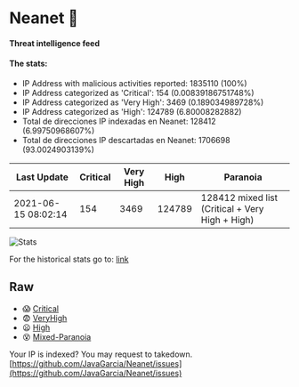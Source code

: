 # Neanet :hocho:
#### Threat intelligence feed
#### The stats:

- IP Address with malicious activities reported: 1835110 (100%)
- IP Address categorized as 'Critical':  154 (0.00839186751748%)
- IP Address categorized as 'Very High':  3469 (0.189034989728%)
- IP Address categorized as 'High':  124789 (6.80008282882)
- Total de direcciones IP indexadas en Neanet:  128412 (6.99750968607%)
- Total de direcciones IP descartadas en Neanet:  1706698 (93.0024903139%)

| Last Update | Critical | Very High | High | Paranoia |
| --- | --- | --- | --- | --- |
| 2021-06-15 08:02:14 | 154 | 3469 | 124789 | 128412 mixed list (Critical + Very High + High)|

![Stats](https://docs.google.com/spreadsheets/d/e/2PACX-1vSnaNMIXVabIpDJjufMlzH7poXnshF3mgd8Is1g9ytUEzVsP5my4Trn8f-xkoLLQ38xpL3HtmUexLo6/pubchart?oid=501124687&format=image)

For the historical stats go to: [link](/stats.csv)
## Raw
- :scream: [Critical](https://raw.githubusercontent.com/JavaGarcia/Neanet/master/blacklists/neanet_critical.txt)
- :fearful: [VeryHigh](https://raw.githubusercontent.com/JavaGarcia/Neanet/master/blacklists/neanet_veryHigh.txtt)
- :frowning: [High](https://raw.githubusercontent.com/JavaGarcia/Neanet/master/blacklists/neanet_high.txt)
- :dizzy_face: [Mixed-Paranoia](https://raw.githubusercontent.com/JavaGarcia/Neanet/master/blacklists/neanet_all.txt)


Your IP is indexed? You may request to takedown. [https://github.com/JavaGarcia/Neanet/issues](https://github.com/JavaGarcia/Neanet/issues)




















































































































































































































































































































































































































































































































































































































































































































































































































































































































































































































































































































































































































































































































































































































































































































































































































































































































































































































































































































































































































































































































































































































































































































































































































































































































































































































































































































































































































































































































































































































































































































































































































































































































































































































































































































































































































































































































































































































































































































































































































































































































































































































































































































































































































































































































































































































































































































































































































































































































































































































































































































































































































































































































































































































































































































































































































































































































































































































































































































































































































































































































































































































































































































































































































































































































































































































































































































































































































































































































































































































































































































































































































